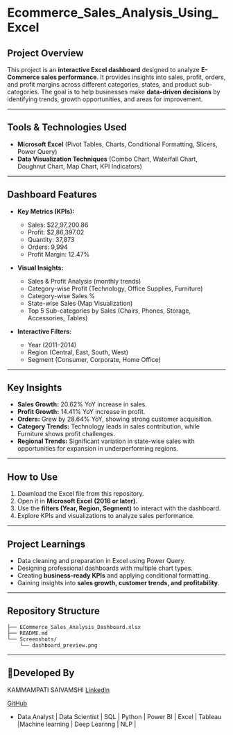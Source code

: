 # Ecommerce_Sales_Analysis_Using_Excel


##  Project Overview

This project is an **interactive Excel dashboard** designed to analyze **E-Commerce sales performance**. It provides insights into sales, profit, orders, and profit margins across different categories, states, and product sub-categories. The goal is to help businesses make **data-driven decisions** by identifying trends, growth opportunities, and areas for improvement.

---

##  Tools & Technologies Used

* **Microsoft Excel** (Pivot Tables, Charts, Conditional Formatting, Slicers, Power Query)
* **Data Visualization Techniques** (Combo Chart, Waterfall Chart, Doughnut Chart, Map Chart, KPI Indicators)

---

##  Dashboard Features

* **Key Metrics (KPIs):**

  * Sales: \$22,97,200.86
  * Profit: \$2,86,397.02
  * Quantity: 37,873
  * Orders: 9,994
  * Profit Margin: 12.47%

* **Visual Insights:**

  * Sales & Profit Analysis (monthly trends)
  * Category-wise Profit (Technology, Office Supplies, Furniture)
  * Category-wise Sales %
  * State-wise Sales (Map Visualization)
  * Top 5 Sub-categories by Sales (Chairs, Phones, Storage, Accessories, Tables)

* **Interactive Filters:**

  * Year (2011–2014)
  * Region (Central, East, South, West)
  * Segment (Consumer, Corporate, Home Office)

---

##  Key Insights

* **Sales Growth:** 20.62% YoY increase in sales.
* **Profit Growth:** 14.41% YoY increase in profit.
* **Orders:** Grew by 28.64% YoY, showing strong customer acquisition.
* **Category Trends:** Technology leads in sales contribution, while Furniture shows profit challenges.
* **Regional Trends:** Significant variation in state-wise sales with opportunities for expansion in underperforming regions.

---

##  How to Use

1. Download the Excel file from this repository.
2. Open it in **Microsoft Excel (2016 or later)**.
3. Use the **filters (Year, Region, Segment)** to interact with the dashboard.
4. Explore KPIs and visualizations to analyze sales performance.

---

##  Project Learnings

* Data cleaning and preparation in Excel using Power Query.
* Designing professional dashboards with multiple chart types.
* Creating **business-ready KPIs** and applying conditional formatting.
* Gaining insights into **sales growth, customer trends, and profitability**.

---

##  Repository Structure

```
├── ECommerce_Sales_Analysis_Dashboard.xlsx
├── README.md
└── Screenshots/
    └── dashboard_preview.png
```

---


## 👤Developed By
KAMMAMPATI SAIVAMSHI
[LinkedIn](https://www.linkedin.com/in/kammampati-saivamshi-/) 

[GitHub](https://github.com/kammampatiSaivamshi)

* Data Analyst | Data Scientist | SQL | Python | Power BI | Excel | Tableau |Machine learning | Deep Learnng | NLP |
  
